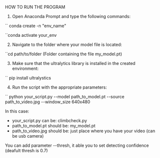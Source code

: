 HOW TO RUN THE PROGRAM

1. Open Anaconda Prompt and type the following commands:

`` conda create -n "env_name"

``conda activate your_env

2. Navigate to the folder where your model file is located:

``cd path/to/folder (Folder containing the file my_model.pt)

3. Make sure that the ultralytics library is installed in the created environment:

`` pip install ultralystics

4. Run the script with the appropriate parameters:

`` python your_script.py --model path_to_model.pt --source path_to_video.jpg --window_size 640x480

In this case:

* your_script.py can be:
    climbcheck.py
* path_to_model.pt should be:
    my_model.pt
* path_to_video.jpg should be:
    just place where you have your video (can be usb camera)

You can add parameter --thresh, it able you to set detecting confidence (deafult thresh is 0.7)


